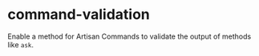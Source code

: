 # command-validation
Enable a method for Artisan Commands to validate the output of methods like `ask`.
